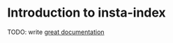 # Introduction to insta-index

TODO: write [great documentation](http://jacobian.org/writing/what-to-write/)
